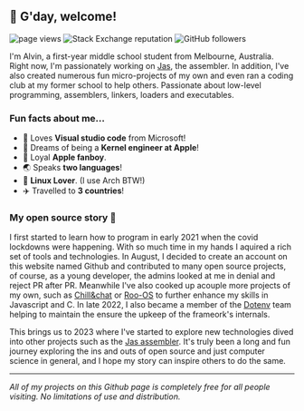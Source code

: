 ## 👋 G'day, welcome!
<p align="left">
    <img src="https://komarev.com/ghpvc/?username=cheng-alvin" alt="page views" />
    <img alt="Stack Exchange reputation" src="https://img.shields.io/stackexchange/stackoverflow/r/15492585?color=orange&label=reputation&logo=stackoverflow"/>
    <img alt="GitHub followers" src="https://img.shields.io/github/followers/cheng-alvin?color=green&logo=github">
</p>

I'm Alvin, a first-year middle school student from Melbourne, Australia. Right now, I'm passionately working on [Jas](https://github.com/cheng-alvin/jas), the assembler. In addition, I've also created numerous fun micro-projects of my own and even ran a coding club at my former school to help others. Passionate about low-level programming, assemblers, linkers, loaders and executables.

### Fun facts about me...
- 📝 Loves **Visual studio code** from Microsoft!
- 💭 Dreams of being a **Kernel engineer at Apple**!                
- 🍎 Loyal **Apple fanboy**.
- 🌏 Speaks **two languages**!
- 🐧 **Linux Lover**. (I use Arch BTW!)
- ✈️ Travelled to **3 countries**!
  
### My open source story 📖
I first started to learn how to program in early 2021 when the covid lockdowns were happening. With so much time in my hands I aquired a rich set of tools and technologies. In August, I decided to create an account on this website named Github and contributed to many open source projects, of course, as a young developer, the admins looked at me in denial and reject PR after PR. Meanwhile I've also cooked up acouple more projects of my own, such as [Chill&chat](https://github.com/chillandchat) or [Roo-OS](https://github.com/cheng-alvin/Roo-OS) to further enhance my skills in Javascript and C. In late 2022, I also became a member of the [Dotenv](https://github.com/motdotla/dotenv) team helping to maintain the ensure the upkeep of the frameork's internals. 

This brings us to 2023 where I've started to explore new technologies dived into other projects such as the [Jas assembler](https://github.com/cheng-alvin/jas). It's truly been a long and fun journey exploring the ins and outs of open source and just computer science in general, and I hope my story can inspire others to do the same.

--- 

*All of my projects on this Github page is completely free for all people visiting. No limitations of use and distribution.*
